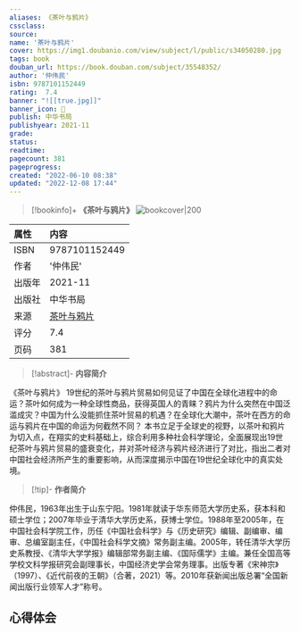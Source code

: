 ```yaml
---
aliases: 《茶叶与鸦片》
cssclass:
source:
name: '茶叶与鸦片'
cover: https://img1.doubanio.com/view/subject/l/public/s34050280.jpg
tags: book
douban_url: https://book.douban.com/subject/35548352/
author: '仲伟民'
isbn: 9787101152449
rating:  7.4 
banner: "![[true.jpg]]"
banner_icon: 📖
publish: 中华书局
publishyear: 2021-11
grade:
status: 
readtime:
pagecount: 381
pageprogress: 
created: "2022-06-10 08:38"
updated: "2022-12-08 17:44"
---
```

> [!bookinfo]+ **《茶叶与鸦片》**
> ![bookcover|200](https://img1.doubanio.com/view/subject/l/public/s34050280.jpg)
>
| 属性   | 内容                                       |
|:------ |:------------------------------------------ |
| ISBN   | 9787101152449                             |
| 作者   | '仲伟民'                           |
| 出版年 | 2021-11                      | 
| 出版社 | 中华书局                          |
| 来源   | [茶叶与鸦片](https://book.douban.com/subject/35548352/) |
| 评分   |  7.4                            |
| 页码   | 381                        |

> [!abstract]- **内容简介**
> 
《茶叶与鸦片》
19世纪的茶叶与鸦片贸易如何见证了中国在全球化进程中的命运？茶叶如何成为一种全球性商品，获得英国人的青睐？鸦片为什么突然在中国泛滥成灾？中国为什么没能抓住茶叶贸易的机遇？在全球化大潮中，茶叶在西方的命运与鸦片在中国的命运为何截然不同？
本书立足于全球史的视野，以茶叶和鸦片为切入点，在翔实的史料基础上，综合利用多种社会科学理论，全面展现出19世纪茶叶与鸦片贸易的盛衰变化，并对茶叶经济与鸦片经济进行了对比，指出二者对中国社会经济所产生的重要影响，从而深度揭示中国在19世纪全球化中的真实处境。

> [!tip]- **作者简介**
>
 仲伟民，1963年出生于山东宁阳。1981年就读于华东师范大学历史系，获本科和硕士学位；2007年毕业于清华大学历史系，获博士学位。1988年至2005年，在中国社会科学院工作，历任《中国社会科学》与《历史研究》编辑、副编审、编审、总编室副主任，《中国社会科学文摘》常务副主编。2005年，转任清华大学历史系教授、《清华大学学报》编辑部常务副主编、《国际儒学》主编。兼任全国高等学校文科学报研究会副理事长，中国经济史学会常务理事。出版专著《宋神宗》（1997）、《近代前夜的王朝》（合著，2021）等。2010年获新闻出版总署“全国新闻出版行业领军人才”称号。

## 心得体会

